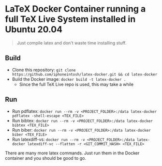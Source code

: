 # LaTeX Docker Container running a full TeX Live System installed in Ubuntu 20.04

> Just compile latex and don't waste time installing stuff.

## Build

- Clone this repository: `git clone https://github.com/iphoneintosh/latex-docker.git && cd latex-docker`
- Build the Docker image: `docker build -t latex-docker .`
  - Since the full TeX Live repo is used, this may take a while

## Run

- Run pdflatex: `docker run --rm -v <PROJECT_FOLDER>:/data latex-docker pdflatex -shell-escape <TEX_FILE>`
- Run bibtex: `docker run --rm -v <PROJECT_FOLDER>:/data latex-docker bibtex <TEX_FILE>`
- Run biber: `docker run --rm -v <PROJECT_FOLDER>:/data latex-docker biber <TEX_FILE>`
- Run latexdiff-vs: `docker run --rm -v <PROJECT_FOLDER>:/data latex-docker latexdiff-vc --flatten -r <GIT_COMMIT_HASH> <TEX_FILE>`

There are many more latex commands. Just run them in the Docker container and you should be good to go.
